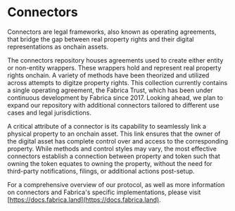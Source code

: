 # Connectors
Connectors are legal frameworks, also known as operating agreements, that bridge the gap between real property rights and their digital representations as onchain assets.

The connectors repository houses agreements used to create either entity or non-entity wrappers. These wrappers hold and represent real property rights onchain. A variety of methods have been theorized and utilized across attempts to digitze property rights. This collection currently contains a single operating agreement, the Fabrica Trust, which has been under continuous development by Fabrica since 2017. Looking ahead, we plan to expand our repository with additional connectors tailored to different use cases and legal jurisdictions.

A critical attribute of a connector is its capability to seamlessly link a physical property to an onchain asset. This link ensures that the owner of the digital asset has complete control over and access to the corresponding property. While methods and control styles may vary, the most effective connectors establish a connection between property and token such that owning the token equates to owning the property, without the need for third-party notifications, filings, or additional actions post-setup.

For a comprehensive overview of our protocol, as well as more information on connectors and Fabrica's specific implementations, please visit [https://docs.fabrica.land](https://docs.fabrica.land).
